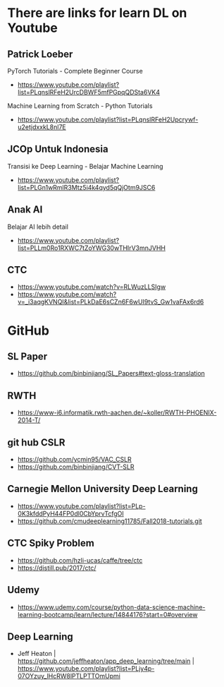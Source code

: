 # There are links for learn DL on Youtube

## Patrick Loeber
PyTorch Tutorials - Complete Beginner Course
- https://www.youtube.com/playlist?list=PLqnslRFeH2UrcDBWF5mfPGpqQDSta6VK4

Machine Learning from Scratch - Python Tutorials
- https://www.youtube.com/playlist?list=PLqnslRFeH2Upcrywf-u2etjdxxkL8nl7E

## JCOp Untuk Indonesia
Transisi ke Deep Learning - Belajar Machine Learning
- https://www.youtube.com/playlist?list=PLGn1wRmlR3Mtz5i4k4qyd5qQjOtm9JSC6

## Anak AI
Belajar AI lebih detail
- https://www.youtube.com/playlist?list=PLLm0Ro1RXWC7tZoYWG30wTHIrV3mnJVHH

## CTC
- https://www.youtube.com/watch?v=RLWuzLLSIgw
- https://www.youtube.com/watch?v=_i3aqgKVNQI&list=PLkDaE6sCZn6F6wUI9tvS_Gw1vaFAx6rd6

# GitHub

## SL Paper
- https://github.com/binbinjiang/SL_Papers#text-gloss-translation

## RWTH
- https://www-i6.informatik.rwth-aachen.de/~koller/RWTH-PHOENIX-2014-T/

## git hub CSLR
- https://github.com/ycmin95/VAC_CSLR
- https://github.com/binbinjiang/CVT-SLR

## Carnegie Mellon University Deep Learning
- https://www.youtube.com/playlist?list=PLp-0K3kfddPyH44FP0dl0CbYprvTcfgOI
- https://github.com/cmudeeplearning11785/Fall2018-tutorials.git

## CTC Spiky Problem
- https://github.com/hzli-ucas/caffe/tree/ctc
- https://distill.pub/2017/ctc/

## Udemy
- https://www.udemy.com/course/python-data-science-machine-learning-bootcamp/learn/lecture/14844176?start=0#overview

## Deep Learning
- Jeff Heaton | https://github.com/jeffheaton/app_deep_learning/tree/main | https://www.youtube.com/playlist?list=PLjy4p-07OYzuy_lHcRW8lPTLPTTOmUpmi
